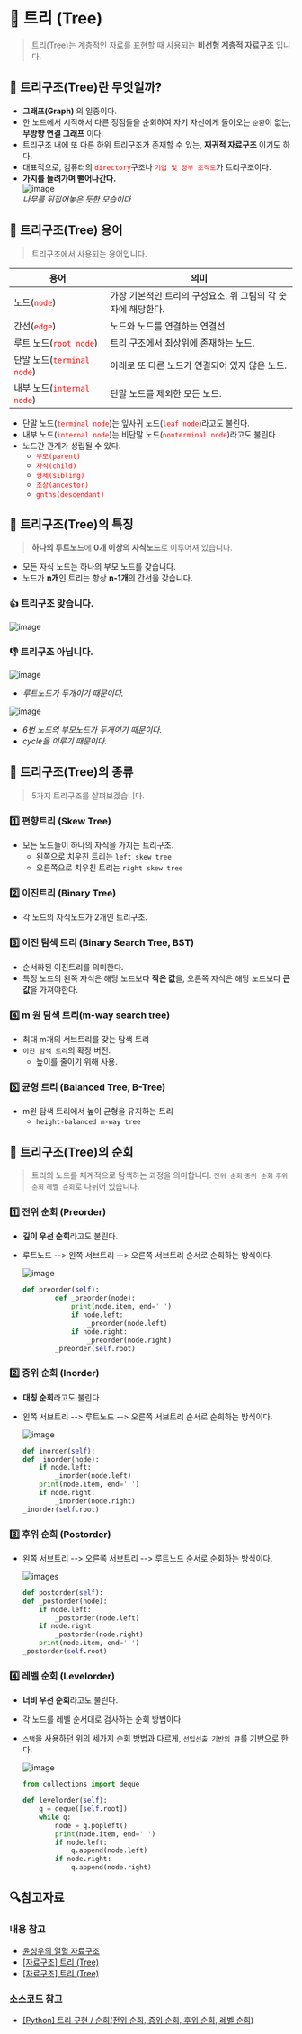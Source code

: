 # 🎄 트리 (Tree)

> 트리(Tree)는 계층적인 자료를 표현할 때 사용되는 **비선형 계층적 자료구조** 입니다.

## 🌳 트리구조(Tree)란 무엇일까?

- **그래프(Graph)** 의 일종이다.
- 한 노드에서 시작해서 다른 정점들을 순회하여 자기 자신에게 돌아오는 `순환`이 없는, **무방향 연결 그래프** 이다.
- 트리구조 내에 또 다른 하위 트리구조가 존재할 수 있는, **재귀적 자료구조** 이기도 하다.
- 대표적으로, 컴퓨터의 <span style="color:red">`directory`</span>구조나 <span style="color:red">`기업 및 정부 조직도`</span>가 트리구조이다.
- **가지를 늘려가며 뻗어나간다.**
  <br/>
  ![image](https://user-images.githubusercontent.com/44965706/198544233-12062c2f-f653-4b58-9766-bf731d79744a.png)<br/>
  _나무를 뒤집어놓은 듯한 모습이다_

## 🌳 트리구조(Tree) 용어

> 트리구조에서 사용되는 용어입니다.

| 용어                                                      | 의미                                                         |
| --------------------------------------------------------- | ------------------------------------------------------------ |
| 노드(<span style="color:red">`node`</span>)               | 가장 기본적인 트리의 구성요소. 위 그림의 각 숫자에 해당한다. |
| 간선(<span style="color:red">`edge`</span>)               | 노드와 노드를 연결하는 연결선.                               |
| 루트 노드(<span style="color:red">`root node`</span>)     | 트리 구조에서 최상위에 존재하는 노드.                        |
| 단말 노드(<span style="color:red">`terminal node`</span>) | 아래로 또 다른 노드가 연결되어 있지 않은 노드.               |
| 내부 노드(<span style="color:red">`internal node`</span>) | 단말 노드를 제외한 모든 노드.                                |

- 단말 노드(<span style="color:red">`terminal node`</span>)는 잎사귀 노드(<span style="color:red">`leaf node`</span>)라고도 불린다.
- 내부 노드(<span style="color:red">`internal node`</span>)는 비단말 노드(<span style="color:red">`nonterminal node`</span>)라고도 불린다.
- 노드간 관계가 성립될 수 있다.
  - <span style="color:red">`부모(parent)`</span>
  - <span style="color:red">`자식(child)`</span>
  - <span style="color:red">`형제(sibling)`</span>
  - <span style="color:red">`조상(ancestor)`</span>
  - <span style="color:red">`gnths(descendant)`</span>

## 🌳 트리구조(Tree)의 특징

> **하나의 루트노드**에 **0개 이상의 자식노드**로 이루어져 있습니다.

- 모든 자식 노드는 하나의 부모 노드를 갖습니다.
- 노드가 **n개**인 트리는 항상 **n-1개**의 간선을 갖습니다.

### 👍 트리구조 맞습니다.

![image](https://img1.daumcdn.net/thumb/R1280x0/?scode=mtistory2&fname=https%3A%2F%2Fblog.kakaocdn.net%2Fdn%2FvKvqg%2Fbtq1E9ODRk8%2FqXL8GehaRh0tgxiyrm8Q31%2Fimg.png)<br/>

### 👎 트리구조 아닙니다.

![image](https://img1.daumcdn.net/thumb/R1280x0/?scode=mtistory2&fname=https%3A%2F%2Fblog.kakaocdn.net%2Fdn%2FsXGwq%2Fbtq1ByPsA98%2FiAmWtKVq4WWdEV85sorkkk%2Fimg.png)<br/>

- _루트노드가 두개이기 때문이다._

![image](https://img1.daumcdn.net/thumb/R1280x0/?scode=mtistory2&fname=https%3A%2F%2Fblog.kakaocdn.net%2Fdn%2F4pwtu%2Fbtq1By9I93O%2Fzz7ZRsYNpUbKfCwCf0Jno0%2Fimg.png)<br/>

- _6번 노드의 부모노드가 두개이기 때문이다._
- _cycle을 이루기 때문이다._

## 🌳 트리구조(Tree)의 종류

> 5가지 트리구조를 살펴보겠습니다.

### 1️⃣ 편향트리 (Skew Tree)

- 모든 노드들이 하나의 자식을 가지는 트리구조.
  - 왼쪽으로 치우친 트리는 `left skew tree`
  - 오른쪽으로 치우친 트리는 `right skew tree`

### 2️⃣ 이진트리 (Binary Tree)

- 각 노드의 자식노드가 2개인 트리구조.

### 3️⃣ 이진 탐색 트리 (Binary Search Tree, BST)

- 순서화된 이진트리를 의미한다.
- 특정 노드의 왼쪽 자식은 해당 노드보다 **작은 값**을, 오른쪽 자식은 해당 노드보다 **큰 값**을 가져야한다.

### 4️⃣ m 원 탐색 트리(m-way search tree)

- 최대 m개의 서브트리를 갖는 탐색 트리
- `이진 탐색 트리`의 확장 버전.
  - 높이를 줄이기 위해 사용.

### 5️⃣ 균형 트리 (Balanced Tree, B-Tree)

- m원 탐색 트리에서 높이 균형을 유지하는 트리
  - `height-balanced m-way tree`

## 🌳 트리구조(Tree)의 순회

> 트리의 노드를 체계적으로 탐색하는 과정을 의미합니다. `전위 순회` `중위 순회` `후위 순회` `레벨 순회`로 나뉘어 있습니다.

### 1️⃣ 전위 순회 (Preorder)

- **깊이 우선 순회**라고도 불린다.
- 루트노드 --> 왼쪽 서브트리 --> 오른쪽 서브트리 순서로 순회하는 방식이다.

  ![image](https://upload.wikimedia.org/wikipedia/commons/a/ac/Preorder-traversal.gif)<br/>

  ```python
  def preorder(self):
          def _preorder(node):
              print(node.item, end=' ')
              if node.left:
                  _preorder(node.left)
              if node.right:
                  _preorder(node.right)
          _preorder(self.root)
  ```

### 2️⃣ 중위 순회 (Inorder)

- **대칭 순회**라고도 불린다.
- 왼쪽 서브트리 --> 루트노드 --> 오른쪽 서브트리 순서로 순회하는 방식이다.

  ![image](https://upload.wikimedia.org/wikipedia/commons/4/48/Inorder-traversal.gif)<br/>

  ```python
  def inorder(self):
  def _inorder(node):
      if node.left:
          _inorder(node.left)
      print(node.item, end=' ')
      if node.right:
          _inorder(node.right)
  _inorder(self.root)
  ```

### 3️⃣ 후위 순회 (Postorder)

- 왼쪽 서브트리 --> 오른쪽 서브트리 --> 루트노드 순서로 순회하는 방식이다.

  ![images](https://upload.wikimedia.org/wikipedia/commons/2/28/Postorder-traversal.gif)<br/>

  ```python
  def postorder(self):
  def _postorder(node):
      if node.left:
          _postorder(node.left)
      if node.right:
          _postorder(node.right)
      print(node.item, end=' ')
  _postorder(self.root)
  ```

### 4️⃣ 레벨 순회 (Levelorder)

- **너비 우선 순회**라고도 불린다.
- 각 노드를 레벨 순서대로 검사하는 순회 방법이다.
- `스택`을 사용하던 위의 세가지 순회 방법과 다르게, `선입선출 기반의 큐`를 기반으로 한다.

  ![image](https://res.cloudinary.com/practicaldev/image/fetch/s--Lng93Nkl--/c_limit%2Cf_auto%2Cfl_progressive%2Cq_auto%2Cw_880/https://dev-to-uploads.s3.amazonaws.com/i/eijg2o9eo8xtqk40q91d.png)

  ```python
  from collections import deque

  def levelorder(self):
      q = deque([self.root])
      while q:
          node = q.popleft()
          print(node.item, end=' ')
          if node.left:
              q.append(node.left)
          if node.right:
              q.append(node.right)
  ```

## 🔍참고자료

### 내용 참고

- [윤성우의 열혈 자료구조](http://www.orentec.co.kr/teachlist/DA_ST_1/teach_sub1.php)
- [[자료구조] 트리 (Tree)](https://velog.io/@kimdukbae/%EC%9E%90%EB%A3%8C%EA%B5%AC%EC%A1%B0-%ED%8A%B8%EB%A6%AC-Tree)
- [[자료구조] 트리 (Tree)](https://yoongrammer.tistory.com/68)

### 소스코드 참고

- [[Python] 트리 구현 / 순회(전위 순회, 중위 순회, 후위 순회, 레벨 순회)](https://koosco.tistory.com/109)
